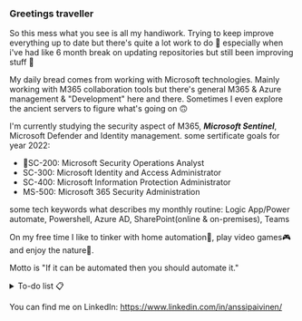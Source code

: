 ### Greetings traveller

So this mess what you see is all my handiwork. Trying to keep improve everything up to date but there's quite a lot work to do 🤔 especially when i've had like 6 month break on updating repositories but still been improving stuff 😬

My daily bread comes from working with Microsoft technologies. Mainly working with M365 collaboration tools but there's general M365 & Azure management & "Development" here and there. Sometimes I even explore the ancient servers to figure what's going on 🙃

I'm currently studying the security aspect of M365, ***Microsoft Sentinel***, Microsoft Defender and Identity management.
some sertificate goals for year 2022:
* 📌SC-200: Microsoft Security Operations Analyst <!-- ✅ -->
* SC-300: Microsoft Identity and Access Administrator
* SC-400: Microsoft Information Protection Administrator
* MS-500: Microsoft 365 Security Administration

some tech keywords what describes my monthly routine: Logic App/Power automate, Powershell, Azure AD, SharePoint(online & on-premises), Teams

On my free time I like to tinker with home automation🤖, play video games🎮 and enjoy the nature🍃. 

Motto is "If it can be automated then you should automate it."


<details>
  <summary>To-do list 📋</summary>
  <ul>
    <li>Backup Home Assistant customizations to a repository</li>
    <li>Sort out powershell scripts to a repository</li>
    <li>Start and maintain microsoft sentinel repository</li>
    <li>Improve this this readme.</li>
  </ul>
</details>



You can find me on LinkedIn: https://www.linkedin.com/in/anssipaivinen/
